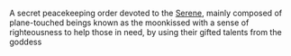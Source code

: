A secret peacekeeping order devoted to the [Serene](Serene.md), mainly composed of plane-touched beings known as the moonkissed with a sense of righteousness to help those in need, by using their gifted talents from the goddess